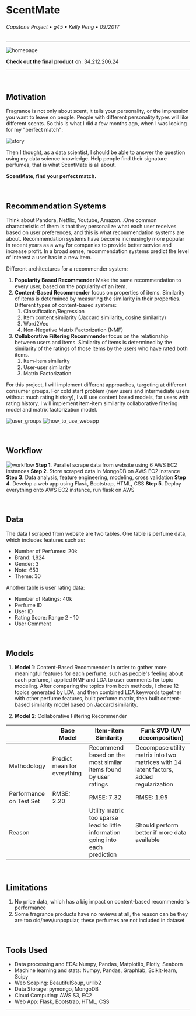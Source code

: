 # ScentMate
###### Capstone Project &bull; g45 &bull; Kelly Peng &bull; 09/2017

---

![homepage](/img/homepage.png)

**Check out the final product** on: 34.212.206.24

---

&nbsp;
## Motivation

Fragrance is not only about scent, it tells your personality, or the impression you want to leave on people. People with different personality types will like different scents. So this is what I did a few months ago, when I was looking for my "perfect match":

![story](/img/story.png)

Then I thought, as a data scientist, I should be able to answer the question using my data science knowledge. Help people find their signature perfumes, that is what ScentMate is all about.

**ScentMate, find your perfect match.**

&nbsp;
## Recommendation Systems

Think about Pandora, Netflix, Youtube, Amazon...One common characteristic of them is that they personalize what each user receives based on user preferences, and this is what recommendation systems are about. Recommendation systems have become increasingly more popular in recent years as a way for companies to provide better service and increase profit. In a broad sense, recommendation systems predict the level of interest a user has in a new item.

Different architectures for a recommender system:
1. **Popularity Based Recommender** Make the same recommendation to every user, based on the popularity of an item.
2. **Content-Based Recommender** focus on properties of items. Similarity of items is determined by measuring the similarity in their properties. Different types of content-based systems:
   1. Classification/Regression
   2. Item content similarity (Jaccard similarity, cosine similarity)
   3. Word2Vec
   4. Non-Negative Matrix Factorization (NMF)
3. **Collaborative Filtering Recommender** focus on the relationship between users and items. Similarity of items is determined by the similarity of the ratings of those items by the users who have rated both items.
   1. Item-item similarity
   2. User-user similarity
   3. Matrix Factorization

For this project, I will implement different approaches, targeting at different consumer groups. For cold start problem (new users and intermediate users without much rating history), I will use content based models, for users with rating history, I will implement item-item similarity collaborative filtering model and matrix factorization model.

![user_groups](/img/user_groups.png)
![how_to_use_webapp](/img/how_to_use_webapp.png)


&nbsp;
## Workflow

![workflow](/img/workflow.png)
**Step 1**. Parallel scrape data from website using 6 AWS EC2 instances
**Step 2**. Store scraped data in MongoDB on AWS EC2 instance
**Step 3**. Data analysis, feature engineering, modeling, cross validation
**Step 4**. Develop a web app using Flask, Bootstrap, HTML, CSS
**Step 5**. Deploy everything onto AWS EC2 instance, run flask on AWS


&nbsp;
## Data

The data I scraped from website are two tables. One table is perfume data, which includes features such as:

* Number of Perfumes: 20k
* Brand: 1,824
* Gender: 3
* Note: 653
* Theme: 30

Another table is user rating data:

* Number of Ratings: 40k
* Perfume ID
* User ID
* Rating Score: Range 2 - 10
* User Comment

&nbsp;
## Models

1. **Model 1**: Content-Based Recommender
In order to gather more meaningful features for each perfume, such as people's feeling about each perfume, I applied NMF and LDA to user comments for topic modeling. After comparing the topics from both methods, I chose 12 topics generated by LDA, and then combined LDA keywords together with other perfume features, built perfume matrix, then built content-based similarity model based on Jaccard similarity.

2. **Model 2**: Collaborative Filtering Recommender

||Base Model|Item-item Similarity|Funk SVD (UV decomposition)|
------|------|------|-----|
Methodology|Predict mean for everything|Recommend based on the most similar items found by user ratings|Decompose utility matrix into two matrices with 14 latent factors, added regularization
Performance on Test Set|RMSE: 2.20|RMSE: 7.32|RMSE: 1.95|
Reason||Utility matrix too sparse lead to little information going into each prediction|Should perform better if more data available

&nbsp;
## Limitations
1. No price data, which has a big impact on content-based recommender's performance
2. Some fragrance products have no reviews at all, the reason can be they are too old/new/unpopular, these perfumes are not included in dataset

&nbsp;
## Tools Used
- Data processing and EDA: Numpy, Pandas, Matplotlib, Plotly, Seaborn
- Machine learning and stats: Numpy, Pandas, Graphlab, Scikit-learn, Scipy
- Web Scaping: BeautifulSoup, urllib2
- Data Storage: pymongo, MongoDB
- Cloud Computing: AWS S3, EC2
- Web App: Flask, Bootstrap, HTML, CSS


---
&nbsp;
